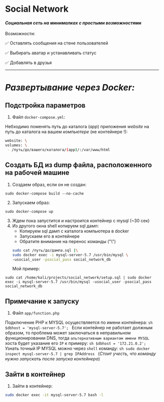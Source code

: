 # Social Network

####  _Социальная сеть на минималках с простыми возможностями_

Возможности:

:white_check_mark: Оставлять сообщения на стене пользователей

:white_check_mark: Выбирать аватар и устанавливать статус

:white_check_mark: Добавлять в друзья 

____
# _Развертывание через Docker:_
## Подстройка параметров
1) Файл `docker-compose.yml`:

Небходимо поменять путь до каталога (_app_) приложения _website_ на путь до каталога на вашем _компьютере_ (не контейнере !):
```sh
website: \
volumes: \
 - /путь/до/вашего/каталога/(app)/:/var/www/html
```
    
## Создать БД из dump файла, расположенного на рабочей машине
1) Создаем образ, если он не создан:
        
```shell
sudo docker-compose build --no-cache
```
2) Запускаем образ:

```
sudo docker-compose up
```
3) Ждем пока запустится и настроится контейнер с mysql (~30 сек) 
4) Из другого окна shell копируем sql дамп:
    * Копируем sql дамп с каталога компьютера в docker
    * Запускаем его в контейнере
    *  Обратите внимание на перенос команды ("\\")
    ```sh
    sudo cat /путь/до/дампа.sql |\
    sudo docker exec -i mysql-server-5.7 /usr/bin/mysql \
    -usocial_user -psocial_pass social_network_db
    ```
    Мой пример:
        
```
sudo cat /home/kali/projects/social_network/setup.sql | sudo docker exec -i mysql-server-5.7 /usr/bin/mysql -usocial_user -psocial_pass social_network_db
```
        
## Примечание к запуску
1) Файл `app/function.php`

Подключение PHP к MYSQL осуществляется по имени контейнера:
     ```sh
    $dbhost = 'mysql-server-5.7';
     ```
    Если контейнер не работает должным образом, то проблема может заключаться в неправильном функционировании DNS, тогда `альтернативным вариантом имени MYSQL` хоста будет указание его `IP` к примеру:
    ```sh
    $dbhost = '172.21.0.2';
     ```
    Узнать точный IP MYSQL можно через `shell` команду:
    ```sh
    sudo docker inspect mysql-server-5.7 | grep IPAddress
     ```
     (_Стоит учесть, что команду нужно запускать после запуска контейнера_)
     
## Зайти в контейнер
1) Зайти в контейнер:
```sh
sudo docker exec -it mysql-server-5.7 bash -l 
```
